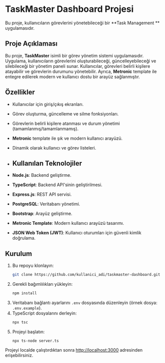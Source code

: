 # TaskMaster Dashboard Projesi

Bu proje, kullanıcıların görevlerini yönetebileceği bir **Task Management ** uygulamasıdır.

## Proje Açıklaması

Bu proje, **TaskMaster** isimli bir görev yönetim sistemi uygulamasıdır. Uygulama, kullanıcıların görevlerini oluşturabileceği, güncelleyebileceği ve silebileceği bir yönetim paneli sunar. Kullanıcılar, görevleri belirli kişilere atayabilir ve görevlerin durumunu yönetebilir. 
Ayrıca, **Metronic** template ile entegre edilerek modern ve kullanıcı dostu bir arayüz sağlanmıştır.

## Özellikler

- Kullanıcılar için giriş/çıkış ekranları.
- Görev oluşturma, güncelleme ve silme fonksiyonları.
- Görevlerin belirli kişilere atanması ve durum yönetimi (tamamlanmış/tamamlanmamış).
- **Metronic** template ile şık ve modern kullanıcı arayüzü.
- Dinamik olarak kullanıcı ve görev listeleri.

- ## Kullanılan Teknolojiler

- **Node.js**: Backend geliştirme.
- **TypeScript**: Backend API'sinin geliştirilmesi.
- **Express.js**: REST API servisi.
- **PostgreSQL**: Veritabanı yönetimi.
- **Bootstrap**: Arayüz geliştirme.
- **Metronic Template**: Modern kullanıcı arayüzü tasarımı.
- **JSON Web Token (JWT)**: Kullanıcı oturumları için güvenli kimlik doğrulama.

## Kurulum

1. Bu repoyu klonlayın:
    ```bash
    git clone https://github.com/kullanici_adi/taskmaster-dashboard.git
    ```
2. Gerekli bağımlılıkları yükleyin:
    ```bash
    npm install
    ```
3. Veritabanı bağlantı ayarlarını `.env` dosyasında düzenleyin (örnek dosya: `.env.example`).
4. TypeScript dosyalarını derleyin:
    ```bash
    npx tsc
    ```
5. Projeyi başlatın:
    ```
    npx ts-node server.ts
    ```

Projeyi localde çalıştırdıktan sonra [http://localhost:3000](http://localhost:3000) adresinden erişebilirsiniz.

